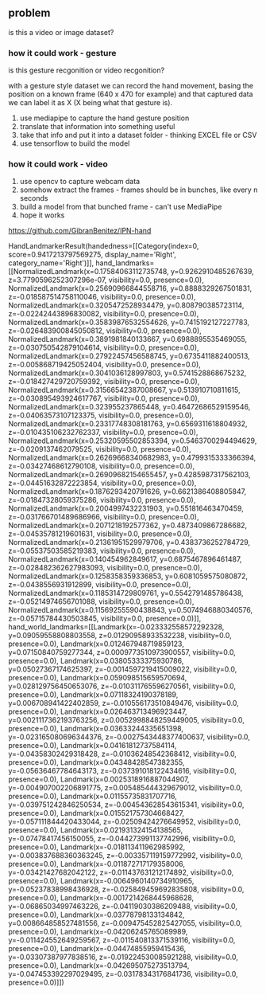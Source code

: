 ## problem
is this a video or image dataset?



### how it could work - gesture
is this gesture recgonition or video recgonition?

with a gesture style dataset we can record the hand movement, basing the position on a known frame (640 x 470 for example) and that captured data we can label it as X (X being what that gesture is).


1. use mediapipe to capture the hand gesture position
2. translate that information into something useful
3. take that info and put it into a dataset folder - thinking EXCEL file or CSV
4. use tensorflow to build the model

### how it could work - video
1. use opencv to capture webcam data
2. somehow extract the frames - frames should be in bunches, like every n seconds
3. build a model from that bunched frame - can't use MediaPipe
4. hope it works

https://github.com/GibranBenitez/IPN-hand


HandLandmarkerResult(handedness=[[Category(index=0, score=0.9417213797569275, display_name='Right', category_name='Right')]], hand_landmarks=[[NormalizedLandmark(x=0.17584063112735748, y=0.9262910485267639, z=3.7790596252307296e-07, visibility=0.0, presence=0.0), NormalizedLandmark(x=0.25690966844558716, y=0.8888329267501831, z=-0.018587514758110046, visibility=0.0, presence=0.0), NormalizedLandmark(x=0.3205472528934479, y=0.808790385723114, z=-0.02242443896830082, visibility=0.0, presence=0.0), NormalizedLandmark(x=0.35839876532554626, y=0.7415192127227783, z=-0.026483900845050812, visibility=0.0, presence=0.0), NormalizedLandmark(x=0.3891981840133667, y=0.6988895535469055, z=-0.030750542879104614, visibility=0.0, presence=0.0), NormalizedLandmark(x=0.27922457456588745, y=0.6735411882400513, z=-0.005868719425052404, visibility=0.0, presence=0.0), NormalizedLandmark(x=0.3041036128997803, y=0.5741528868675232, z=-0.018427429720759392, visibility=0.0, presence=0.0), NormalizedLandmark(x=0.31566542387008667, y=0.513910710811615, z=-0.030895493924617767, visibility=0.0, presence=0.0), NormalizedLandmark(x=0.323955237865448, y=0.46472686529159546, z=-0.04063573107123375, visibility=0.0, presence=0.0), NormalizedLandmark(x=0.23317748308181763, y=0.6569311618804932, z=-0.010435106232762337, visibility=0.0, presence=0.0), NormalizedLandmark(x=0.25320595502853394, y=0.5463700294494629, z=-0.0209137462079525, visibility=0.0, presence=0.0), NormalizedLandmark(x=0.26269668340682983, y=0.4799315333366394, z=-0.03427468612790108, visibility=0.0, presence=0.0), NormalizedLandmark(x=0.26909682154655457, y=0.4285987317562103, z=-0.04451632872223854, visibility=0.0, presence=0.0), NormalizedLandmark(x=0.1876293420791626, y=0.6621386408805847, z=-0.01847328059375286, visibility=0.0, presence=0.0), NormalizedLandmark(x=0.2004997432231903, y=0.551816463470459, z=-0.031766701489686966, visibility=0.0, presence=0.0), NormalizedLandmark(x=0.2071218192577362, y=0.4873409867286682, z=-0.04535781219601631, visibility=0.0, presence=0.0), NormalizedLandmark(x=0.21361951529979706, y=0.4383736252784729, z=-0.05537503585219383, visibility=0.0, presence=0.0), NormalizedLandmark(x=0.140454962849617, y=0.6875467896461487, z=-0.028482362627983093, visibility=0.0, presence=0.0), NormalizedLandmark(x=0.1258358359336853, y=0.6081059575080872, z=-0.0438556931912899, visibility=0.0, presence=0.0), NormalizedLandmark(x=0.1185314729809761, y=0.5542791485786438, z=-0.05214974656701088, visibility=0.0, presence=0.0), NormalizedLandmark(x=0.11569255590438843, y=0.5074946880340576, z=-0.05715784430503845, visibility=0.0, presence=0.0)]], hand_world_landmarks=[[Landmark(x=-0.023332558572292328, y=0.09059558808803558, z=0.01290958933532238, visibility=0.0, presence=0.0), Landmark(x=0.012467948719859123, y=0.07150840759277344, z=0.0009773510973900557, visibility=0.0, presence=0.0), Landmark(x=0.03805333375930786, y=0.05027367174625397, z=-0.0014597219415009022, visibility=0.0, presence=0.0), Landmark(x=0.059098515659570694, y=0.028129756450653076, z=-0.010311765596270561, visibility=0.0, presence=0.0), Landmark(x=0.07118324190378189, y=0.006708941422402859, z=-0.010556173510849476, visibility=0.0, presence=0.0), Landmark(x=0.026463713496923447, y=0.0021117362193763256, z=0.0052998848259449005, visibility=0.0, presence=0.0), Landmark(x=0.03633244335651398, y=-0.023165080696344376, z=-0.0027543448377400637, visibility=0.0, presence=0.0), Landmark(x=0.04161812737584114, y=-0.04358302429318428, z=-0.01036248542368412, visibility=0.0, presence=0.0), Landmark(x=0.04348428547382355, y=-0.05636467784643173, z=-0.037391018122434616, visibility=0.0, presence=0.0), Landmark(x=0.0025318916887044907, y=-0.004907002206891775, z=0.005485444329679012, visibility=0.0, presence=0.0), Landmark(x=0.01155735831707716, y=-0.039751242846250534, z=-0.004543628543615341, visibility=0.0, presence=0.0), Landmark(x=0.015521757304668427, y=-0.057111844420433044, z=-0.02509424276649952, visibility=0.0, presence=0.0), Landmark(x=0.021931324154138565, y=-0.07478417456150055, z=-0.044273991137742996, visibility=0.0, presence=0.0), Landmark(x=-0.018113411962985992, y=-0.003837688360363245, z=-0.003357119159772992, visibility=0.0, presence=0.0), Landmark(x=-0.011872717179358006, y=-0.03421427682042122, z=-0.011437631212174892, visibility=0.0, presence=0.0), Landmark(x=-0.0064960140734910965, y=-0.05237838998436928, z=-0.025849459692835808, visibility=0.0, presence=0.0), Landmark(x=-0.0017214268445968628, y=-0.06865034997463226, z=-0.04119030386209488, visibility=0.0, presence=0.0), Landmark(x=-0.03778798133134842, y=0.008664858527481556, z=-0.009475452825427055, visibility=0.0, presence=0.0), Landmark(x=-0.04206245765089989, y=-0.011424552649259567, z=-0.011540813371539116, visibility=0.0, presence=0.0), Landmark(x=-0.04474855959415436, y=-0.03307387977838516, z=-0.019224530085921288, visibility=0.0, presence=0.0), Landmark(x=-0.042695075273513794, y=-0.047453392297029495, z=-0.03178343176841736, visibility=0.0, presence=0.0)]])